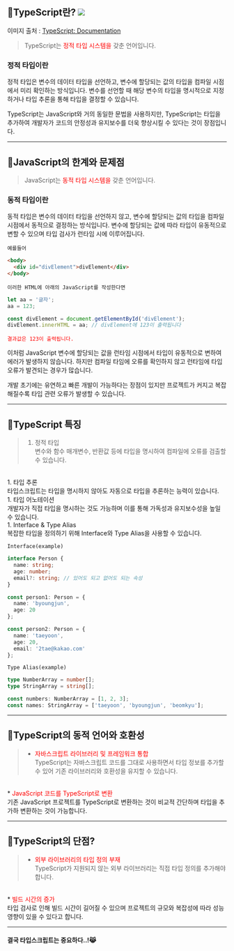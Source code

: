 ## 🦮TypeScript란? ![](https://velog.velcdn.com/images/2taeyoon/post/a3772f04-e3fc-4022-8e52-e8b2b1cba0b0/image.gif)
이미지 출처 : [TypeScript: Documentation](https://www.typescriptlang.org/ko/docs/handbook/release-notes/typescript-3-9.html)

> TypeScript는 <span style='color: #ff0000;'>정적 타입 시스템을</span> 갖춘 언어입니다.

### 정적 타입이란
정적 타입은 변수의 데이터 타입을 선언하고, 변수에 할당되는 값의 타입을 컴파일 시점에서 미리 확인하는 방식입니다. 변수를 선언할 때 해당 변수의 타입을 명시적으로 지정하거나 타입 추론을 통해 타입을 결정할 수 있습니다.

TypeScript는 JavaScript와 거의 동일한 문법을 사용하지만, TypeScript는 타입을 추가하여 개발자가 코드의 안정성과 유지보수를 더욱 향상시킬 수 있다는 것이 장점입니다.

---
## 🦮JavaScript의 한계와 문제점

>JavaScript는 <span style='color: #ff0000;'>동적 타입 시스템을</span> 갖춘 언어입니다.

### 동적 타입이란
동적 타입은 변수의 데이터 타입을 선언하지 않고, 변수에 할당되는 값의 타입을 컴파일 시점에서 동적으로 결정하는 방식입니다. 변수에 할당되는 값에 따라 타입이 유동적으로 변할 수 있으며 타입 검사가 런타임 시에 이루어집니다.

`예를들어`

```html
<body>
  <div id="divElement">divElement</div>
</body>
```

`이러한 HTML에 아래의 JavaScript를 작성한다면`


```javascript
let aa = '글자';
aa = 123;

const divElement = document.getElementById('divElement');
divElement.innerHTML = aa; // divElement에 123이 출력됩니다
```

<span style='color: #ff0000;'>`결과값은 123이 출력됩니다.`</span>

이처럼 JavaScript 변수에 할당되는 값을 런타임 시점에서 타입이 유동적으로 변하여 에러가 발생하지 않습니다. 하지만 컴파일 타임에 오류를 확인하지 않고 런타임에 타입 오류가 발견되는 경우가 많습니다.

개발 초기에는 유연하고 빠른 개발이 가능하다는 장점이 있지만 프로젝트가 커지고 복잡해질수록 타입 관련 오류가 발생할 수 있습니다.

---

## 🦮TypeScript 특징

> 1. 정적 타입<br/>변수와 함수 매개변수, 반환값 등에 타입을 명시하여 컴파일에 오류를 검출할 수 있습니다.
<br/>
1. 타입 추론<br/>타입스크립트는 타입을 명시하지 않아도 자동으로 타입을 추론하는 능력이 있습니다.
<br/>
1. 타입 어노테이션<br/>개발자가 직접 타입을 명시하는 것도 가능하며 이를 통해 가독성과 유지보수성을 높일 수 있습니다.
<br/>
1. Interface & Type Alias<br/>복잡한 타입을 정의하기 위해 Interface와 Type Alias을 사용할 수 있습니다.

`Interface(example)`

```typescript
interface Person {
  name: string;
  age: number;
  email?: string; // 있어도 되고 없어도 되는 속성
}

const person1: Person = {
  name: 'byoungjun',
  age: 20
};

const person2: Person = {
  name: 'taeyoon',
  age: 20,
  email: '2tae@kakao.com'
};
```

`Type Alias(example)`

```typescript
type NumberArray = number[];
type StringArray = string[];

const numbers: NumberArray = [1, 2, 3];
const names: StringArray = ['taeyoon', 'byoungjun', 'beomkyu'];
```

---

## 🦮TypeScript의 동적 언어와 호환성

> * <span style='color: #ff0000'>자바스크립트 라이브러리 및 프레임워크 통합</span><br/>TypeScript는 자바스크립트 코드를 그대로 사용하면서 타입 정보를 추가할 수 있어 기존 라이브러리와 호환성을 유지할 수 있습니다.
<br/>
* <span style='color: #ff0000'>JavaScript 코드를 TypeScript로 변환</span><br/>기존 JavaScript 프로젝트를 TypeScript로 변환하는 것이 비교적 간단하며 타입을 추가하 변환하는 것이 가능합니다.

---

## 🦮TypeScript의 단점?

> * <span style='color: #ff0000'>외부 라이브러리의 타입 정의 부재</span><br/>TypeScript가 지원되지 않는 외부 라이브러리는 직접 타입 정의를 추가해야 합니다.
<br/>
* <span style='color: #ff0000'>빌드 시간의 증가</span><br/>타입 검사로 인해 빌드 시간이 길어질 수 있으며 프로젝트의 규모와 복잡성에 따라 성능 영향이 있을 수 있다고 합니다.

---

#### 결국 타입스크립트는 중요하다..!😹